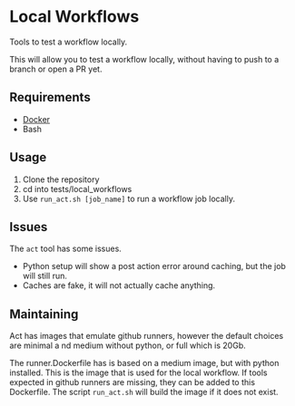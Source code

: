 # Local Workflows

Tools to test a workflow locally.

This will allow you to test a workflow locally, without having to push to a branch or open a PR yet.

## Requirements

- [Docker](https://docs.docker.com/get-docker/)
- Bash

## Usage

1. Clone the repository
2. cd into tests/local_workflows
3. Use `run_act.sh [job_name]` to run a workflow job locally.

## Issues

The `act` tool has some issues.

- Python setup will show a post action error around caching, but the job will still run.
- Caches are fake, it will not actually cache anything.

## Maintaining

Act has images that emulate github runners, however the default choices are minimal a nd medium without python, or full which is 20Gb.

The runner.Dockerfile has is based on a medium image, but with python installed. This is the image that is used for the local workflow. If tools expected in github runners are missing, they can be added to this Dockerfile.
The script `run_act.sh` will build the image if it does not exist.
